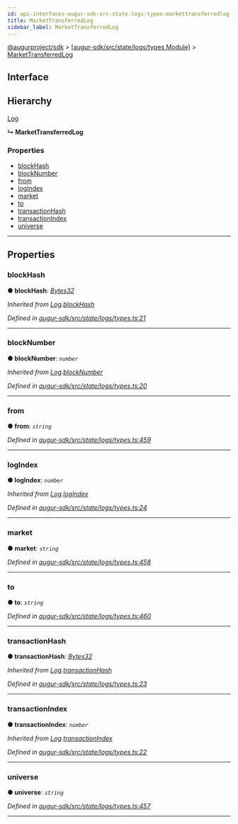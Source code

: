 ```yaml
---
id: api-interfaces-augur-sdk-src-state-logs-types-markettransferredlog
title: MarketTransferredLog
sidebar_label: MarketTransferredLog
---
```


[@augurproject/sdk](api-readme.md) > [[augur-sdk/src/state/logs/types Module]](api-modules-augur-sdk-src-state-logs-types-module.md) > [MarketTransferredLog](api-interfaces-augur-sdk-src-state-logs-types-markettransferredlog.md)

## Interface

## Hierarchy

 [Log](api-interfaces-augur-sdk-src-state-logs-types-log.md)

**↳ MarketTransferredLog**

### Properties

* [blockHash](api-interfaces-augur-sdk-src-state-logs-types-markettransferredlog.md#blockhash)
* [blockNumber](api-interfaces-augur-sdk-src-state-logs-types-markettransferredlog.md#blocknumber)
* [from](api-interfaces-augur-sdk-src-state-logs-types-markettransferredlog.md#from)
* [logIndex](api-interfaces-augur-sdk-src-state-logs-types-markettransferredlog.md#logindex)
* [market](api-interfaces-augur-sdk-src-state-logs-types-markettransferredlog.md#market)
* [to](api-interfaces-augur-sdk-src-state-logs-types-markettransferredlog.md#to)
* [transactionHash](api-interfaces-augur-sdk-src-state-logs-types-markettransferredlog.md#transactionhash)
* [transactionIndex](api-interfaces-augur-sdk-src-state-logs-types-markettransferredlog.md#transactionindex)
* [universe](api-interfaces-augur-sdk-src-state-logs-types-markettransferredlog.md#universe)

---

## Properties

<a id="blockhash"></a>

###  blockHash

**● blockHash**: *[Bytes32](api-modules-augur-sdk-src-state-logs-types-module.md#bytes32)*

*Inherited from [Log](api-interfaces-augur-sdk-src-state-logs-types-log.md).[blockHash](api-interfaces-augur-sdk-src-state-logs-types-log.md#blockhash)*

*Defined in [augur-sdk/src/state/logs/types.ts:21](https://github.com/AugurProject/augur/blob/0787bf1a23/packages/augur-sdk/src/state/logs/types.ts#L21)*

___
<a id="blocknumber"></a>

###  blockNumber

**● blockNumber**: *`number`*

*Inherited from [Log](api-interfaces-augur-sdk-src-state-logs-types-log.md).[blockNumber](api-interfaces-augur-sdk-src-state-logs-types-log.md#blocknumber)*

*Defined in [augur-sdk/src/state/logs/types.ts:20](https://github.com/AugurProject/augur/blob/0787bf1a23/packages/augur-sdk/src/state/logs/types.ts#L20)*

___
<a id="from"></a>

###  from

**● from**: *`string`*

*Defined in [augur-sdk/src/state/logs/types.ts:459](https://github.com/AugurProject/augur/blob/0787bf1a23/packages/augur-sdk/src/state/logs/types.ts#L459)*

___
<a id="logindex"></a>

###  logIndex

**● logIndex**: *`number`*

*Inherited from [Log](api-interfaces-augur-sdk-src-state-logs-types-log.md).[logIndex](api-interfaces-augur-sdk-src-state-logs-types-log.md#logindex)*

*Defined in [augur-sdk/src/state/logs/types.ts:24](https://github.com/AugurProject/augur/blob/0787bf1a23/packages/augur-sdk/src/state/logs/types.ts#L24)*

___
<a id="market"></a>

###  market

**● market**: *`string`*

*Defined in [augur-sdk/src/state/logs/types.ts:458](https://github.com/AugurProject/augur/blob/0787bf1a23/packages/augur-sdk/src/state/logs/types.ts#L458)*

___
<a id="to"></a>

###  to

**● to**: *`string`*

*Defined in [augur-sdk/src/state/logs/types.ts:460](https://github.com/AugurProject/augur/blob/0787bf1a23/packages/augur-sdk/src/state/logs/types.ts#L460)*

___
<a id="transactionhash"></a>

###  transactionHash

**● transactionHash**: *[Bytes32](api-modules-augur-sdk-src-state-logs-types-module.md#bytes32)*

*Inherited from [Log](api-interfaces-augur-sdk-src-state-logs-types-log.md).[transactionHash](api-interfaces-augur-sdk-src-state-logs-types-log.md#transactionhash)*

*Defined in [augur-sdk/src/state/logs/types.ts:23](https://github.com/AugurProject/augur/blob/0787bf1a23/packages/augur-sdk/src/state/logs/types.ts#L23)*

___
<a id="transactionindex"></a>

###  transactionIndex

**● transactionIndex**: *`number`*

*Inherited from [Log](api-interfaces-augur-sdk-src-state-logs-types-log.md).[transactionIndex](api-interfaces-augur-sdk-src-state-logs-types-log.md#transactionindex)*

*Defined in [augur-sdk/src/state/logs/types.ts:22](https://github.com/AugurProject/augur/blob/0787bf1a23/packages/augur-sdk/src/state/logs/types.ts#L22)*

___
<a id="universe"></a>

###  universe

**● universe**: *`string`*

*Defined in [augur-sdk/src/state/logs/types.ts:457](https://github.com/AugurProject/augur/blob/0787bf1a23/packages/augur-sdk/src/state/logs/types.ts#L457)*

___

